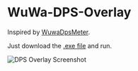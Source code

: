 # WuWa-DPS-Overlay
Inspired by [WuwaDpsMeter](https://github.com/MorphTheMoth/WuwaDpsMeter).

Just download the [.exe file](https://github.com/Yapper689/WuWa-DPS-Overlay/releases/tag/File) and run.

![DPS Overlay Screenshot](dps_overlay.png)
